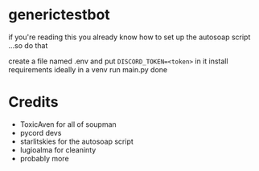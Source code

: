 # generictestbot
if you're reading this you already know how to set up the autosoap script
...so do that

create a file named .env and put `DISCORD_TOKEN=<token>` in it 
install requirements ideally in a venv
run main.py
done

# Credits
- ToxicAven for all of soupman
- pycord devs
- starlitskies for the autosoap script
- lugioalma for cleaninty
- probably more